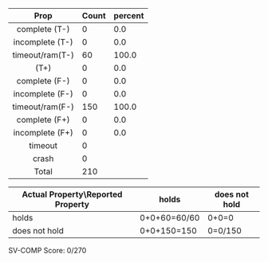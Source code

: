 
| Prop | Count | percent |
|:----:|:------|:--|
|complete   (T-)|0| 0.0 |
|incomplete (T-)|0|0.0 |
|timeout/ram(T-)|60|100.0 |
|           (T+)|0|0.0 |
|complete   (F-)|0|0.0 |
|incomplete (F-)|0|0.0 |
|timeout/ram(F-)|150|100.0 |
|complete   (F+)|0|0.0 |
|incomplete (F+)|0|0.0 |
|timeout        |0| |
|crash          |0| |
|Total          |210| |

| Actual Property\Reported Property | holds | does not hold |
|------------------------------------|-------|---------------|
| holds | 0+0+60=60/60 | 0+0=0 |
| does not hold | 0+0+150=150 | 0=0/150 |

SV-COMP Score: 0/270

